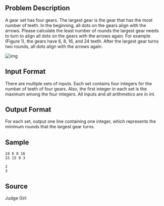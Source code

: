 ## Problem Description

A gear set has four gears. The largest gear is the gear that has the most number of teeth. In the beginning, all dots on the gears align with the arrows. Please calculate the least number of rounds the largest gear needs to turn to align all dots on the gears with the arrows again. For example (Figure 1), the gears have $6$, $8$, $16$, and $24$ teeth. After the largest gear turns two rounds, all dots align with the arrows again.

![img](file://1.png)

## Input Format

There are multiple sets of inputs. Each set contains four integers for the number of teeth of four gears. Also, the first integer in each set is the maximum among the four integers. All inputs and all arithmetics are in int.

## Output Format

For each set, output one line containing one integer, which represents the minimum rounds that the largest gear turns.

## Sample

```input1
24 6 8 16
15 15 9 3
```

```output1
2
3
```

## Source

Judge Girl